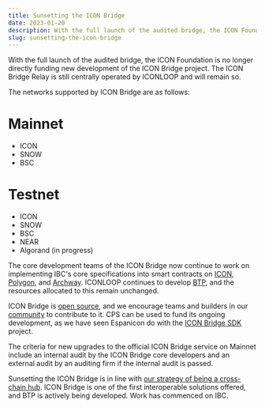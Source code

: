```yaml
---
title: Sunsetting the ICON Bridge
date: 2023-01-20
description: With the full launch of the audited bridge, the ICON Foundation is no longer directly funding new development of the ICON Bridge project. ICON Bridge is open source, and we encourage teams and builders in our community to contribute to it.
slug: sunsetting-the-icon-bridge
---
```


With the full launch of the audited bridge, the ICON Foundation is no longer directly funding new development of the ICON Bridge project.  The ICON Bridge Relay is still centrally operated by ICONLOOP and will remain so.

The networks supported by ICON Bridge are as follows:

# Mainnet
* ICON
* SNOW
* BSC

# Testnet
* ICON
* SNOW
* BSC
* NEAR
* Algorand (in progress)

The core development teams of the ICON Bridge now continue to work on implementing IBC's core specifications into  smart contracts on [ICON](https://icon.community/), [Polygon](https://polygon.technology/), and [Archway](https://archway.io/). ICONLOOP continues to develop [BTP](https://icon.community/learn/btp/), and the resources allocated to this remain unchanged.

ICON Bridge is [open source](https://github.com/icon-project/icon-bridge), and we encourage teams and builders in our [community](https://build.icon.foundation/community) to contribute to it. CPS can be used to fund its ongoing development, as we have seen Espanicon do with the [ICON Bridge SDK](https://cps.icon.community/proposals/bafybeifxcguemsncfm2cq57h46gop6gt4atpdzzyxabhznpvg2dixn3jky) project.

The criteria for new upgrades to the official ICON Bridge service on Mainnet include an internal audit by the ICON Bridge core developers and an external audit by an auditing firm if the internal audit is passed.

Sunsetting the ICON Bridge is in line with [our strategy of being a cross-chain hub](https://icon.community/blog/2023/icon-2022-recap-and-2023-outlook/). ICON Bridge is one of the first interoperable solutions offered, and BTP is actively being developed. Work has commenced on IBC.